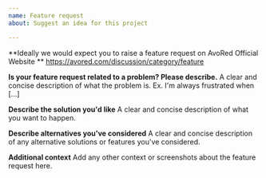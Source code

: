 ```yaml
---
name: Feature request
about: Suggest an idea for this project

---
```


**Ideally we would expect you to raise a feature request on AvoRed Official Website **
https://avored.com/discussion/category/feature

**Is your feature request related to a problem? Please describe.**
A clear and concise description of what the problem is. Ex. I'm always frustrated when [...]

**Describe the solution you'd like**
A clear and concise description of what you want to happen.

**Describe alternatives you've considered**
A clear and concise description of any alternative solutions or features you've considered.

**Additional context**
Add any other context or screenshots about the feature request here.
